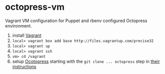 octopress-vm
============

Vagrant VM configuration for Puppet and rbenv configured Octopress
environment.

1. install [Vagrant](http://www.vagrantup.com/)
1. `local> vagrant box add base http://files.vagrantup.com/precise32`
1. `local> vagrant up`
1. `local> vagrant ssh`
1. `vm> cd /vagrant`
1. setup [Ocotopress](http://octopress.org/) starting with the `git clone ... octopress` step in [their instructions]( http://octopress.org/docs/setup/)
